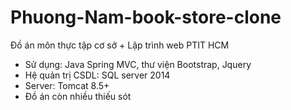 # Phuong-Nam-book-store-clone

Đồ án môn thực tập cơ sở + Lập trình web PTIT HCM

- Sử dụng: Java Spring MVC, thư viện Bootstrap, Jquery
- Hệ quản trị CSDL: SQL server 2014
- Server: Tomcat 8.5+
- Đồ án còn nhiều thiếu sót
